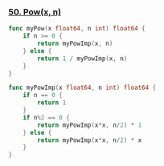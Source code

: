 ### [50. Pow(x, n)]

```go
func myPow(x float64, n int) float64 {
	if n >= 0 {
		return myPowImp(x, n)
	} else {
		return 1 / myPowImp(x, n)
	}
}

func myPowImp(x float64, n int) float64 {
	if n == 0 {
		return 1
	}
	if n%2 == 0 {
		return myPowImp(x*x, n/2) * 1
	} else {
		return myPowImp(x*x, n/2) * x
	}
}
```

[50. Pow(x, n)]: https://leetcode.com/problems/powx-n/